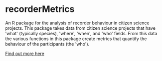 # recorderMetrics

An R package for the analysis of recorder behaviour in citizen science projects. This package takes data from citizen science projects that have 'what' (typically species), 'where', 'when', and 'who' fields. From this data the various functions in this package create metrics that quantify the behaviour of the participants (the 'who'). 

[Find out more here](https://biologicalrecordscentre.github.io/recorderMetrics/)
